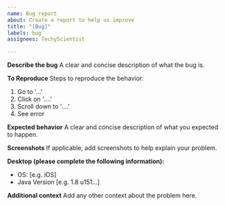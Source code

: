 ```yaml
---
name: Bug report
about: Create a report to help us improve
title: "[Bug]"
labels: bug
assignees: TechyScientist

---
```


**Describe the bug**
A clear and concise description of what the bug is.

**To Reproduce**
Steps to reproduce the behavior:
1. Go to '...'
2. Click on '....'
3. Scroll down to '....'
4. See error

**Expected behavior**
A clear and concise description of what you expected to happen.

**Screenshots**
If applicable, add screenshots to help explain your problem.

**Desktop (please complete the following information):**
 - OS: [e.g. iOS]
- Java Version [e.g. 1.8 u151...]

**Additional context**
Add any other context about the problem here.
